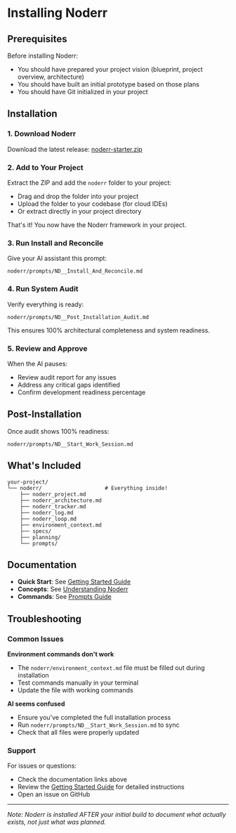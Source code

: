 # Installing Noderr

## Prerequisites

Before installing Noderr:
- You should have prepared your project vision (blueprint, project overview, architecture)
- You should have built an initial prototype based on those plans
- You should have Git initialized in your project

## Installation

### 1. Download Noderr

Download the latest release: [noderr-starter.zip](https://github.com/kaithoughtarchitect/noderr/releases/download/v1.9.0/noderr.starter.zip)

### 2. Add to Your Project

Extract the ZIP and add the `noderr` folder to your project:
- Drag and drop the folder into your project
- Upload the folder to your codebase (for cloud IDEs)
- Or extract directly in your project directory

That's it! You now have the Noderr framework in your project.

### 3. Run Install and Reconcile
Give your AI assistant this prompt:
```
noderr/prompts/ND__Install_And_Reconcile.md
```

### 4. Run System Audit
Verify everything is ready:
```
noderr/prompts/ND__Post_Installation_Audit.md
```
This ensures 100% architectural completeness and system readiness.

### 5. Review and Approve
When the AI pauses:
- Review audit report for any issues
- Address any critical gaps identified
- Confirm development readiness percentage

## Post-Installation
Once audit shows 100% readiness:
```
noderr/prompts/ND__Start_Work_Session.md
```

## What's Included

```
your-project/
└── noderr/                    # Everything inside!
    ├── noderr_project.md
    ├── noderr_architecture.md
    ├── noderr_tracker.md
    ├── noderr_log.md
    ├── noderr_loop.md
    ├── environment_context.md
    ├── specs/
    ├── planning/
    └── prompts/
```

## Documentation

- **Quick Start**: See [Getting Started Guide](./docs/noderr_getting_started.md)
- **Concepts**: See [Understanding Noderr](./docs/understanding-noderr.md)
- **Commands**: See [Prompts Guide](./docs/noderr_prompts_guide.md)

## Troubleshooting

### Common Issues

**Environment commands don't work**
- The `noderr/environment_context.md` file must be filled out during installation
- Test commands manually in your terminal
- Update the file with working commands

**AI seems confused**
- Ensure you've completed the full installation process
- Run `noderr/prompts/ND__Start_Work_Session.md` to sync
- Check that all files were properly updated

### Support

For issues or questions:
- Check the documentation links above
- Review the [Getting Started Guide](./docs/noderr_getting_started.md) for detailed instructions
- Open an issue on GitHub

---

*Note: Noderr is installed AFTER your initial build to document what actually exists, not just what was planned.*
